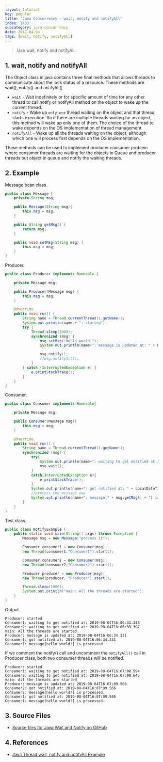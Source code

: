 ```yaml
---
layout: tutorial
key: popular
title: "Java Concurrency - wait, notify and notifyAll"
index: 1433
subcategory: java-concurrency
date: 2017-04-04
tags: [wait, notify, notifyAll]
---
```


> Use wait, notify and notifyAll.

## 1. wait, notify and notifyAll
The Object class in java contains three final methods that allows threads to communicate about the lock status of a resource. These methods are wait(), notify() and notifyAll().
* `wait` - Wait indefinitely or for specific amount of time for any other thread to call notify or notifyAll method on the object to wake up the current thread.
* `notify` - Wake up `only one` thread waiting on the object and that thread starts execution. So if there are multiple threads waiting for an object, this method will wake up only one of them. The choice of the thread to wake depends on the OS implementation of thread management.
* `notifyAll` - Wake up all the threads waiting on the object, although which one will process first depends on the OS implementation.

These methods can be used to implement producer consumer problem where consumer threads are waiting for the objects in Queue and producer threads put object in queue and notify the waiting threads.

## 2. Example
Message bean class.
```java
public class Message {
    private String msg;

    public Message(String msg){
        this.msg = msg;
    }

    public String getMsg() {
        return msg;
    }

    public void setMsg(String msg) {
        this.msg = msg;
    }
}
```
Producer.
```java
public class Producer implements Runnable {

    private Message msg;

    public Producer(Message msg) {
        this.msg = msg;
    }

    @Override
    public void run() {
        String name = Thread.currentThread().getName();
        System.out.println(name + ": started");
        try {
            Thread.sleep(1000);
            synchronized (msg) {
                msg.setMsg("hello world!");
                System.out.println(name+": message is updated at: " + LocalDateTime.now().toString());

                msg.notify();
                //msg.notifyAll();
            }
        } catch (InterruptedException e) {
            e.printStackTrace();
        }
    }
}
```
Consumer.
```java
public class Consumer implements Runnable{

    private Message msg;

    public Consumer(Message msg){
        this.msg = msg;
    }

    @Override
    public void run() {
        String name = Thread.currentThread().getName();
        synchronized (msg) {
            try{
                System.out.println(name+": waiting to get notified at: " + LocalDateTime.now().toString());
                msg.wait();
            }
            catch(InterruptedException e){
                e.printStackTrace();
            }
            System.out.println(name+": got notified at: " + LocalDateTime.now().toString());
            //process the message now
            System.out.println(name+": message[" + msg.getMsg() + "] is processed.");
        }
    }
}
```
Test class.
```java
public class NotifyExample {
    public static void main(String[] args) throws Exception {
        Message msg = new Message("process it");

        Consumer consumer1 = new Consumer(msg);
        new Thread(consumer1,"Consumer1").start();

        Consumer consumer2 = new Consumer(msg);
        new Thread(consumer2,"Consumer2").start();

        Producer producer = new Producer(msg);
        new Thread(producer, "Producer").start();

        Thread.sleep(1000);
        System.out.println("main: All the threads are started");
    }
}
```
Output.
```raw
Producer: started
Consumer1: waiting to get notified at: 2019-08-04T16:06:33.348
Consumer2: waiting to get notified at: 2019-08-04T16:06:33.397
main: All the threads are started
Producer: message is updated at: 2019-08-04T16:06:34.331
Consumer1: got notified at: 2019-08-04T16:06:34.331
Consumer1: message[hello world!] is processed.
```
If we comment the notify() call and uncomment the `notifyAll()` call in Producer class, both two consumer threads will be notified.
```raw
Producer: started
Consumer1: waiting to get notified at: 2019-08-04T16:07:08.594
Consumer2: waiting to get notified at: 2019-08-04T16:07:08.645
main: All the threads are started
Producer: message is updated at: 2019-08-04T16:07:09.566
Consumer2: got notified at: 2019-08-04T16:07:09.566
Consumer2: message[hello world!] is processed.
Consumer1: got notified at: 2019-08-04T16:07:09.566
Consumer1: message[hello world!] is processed.
```

## 3. Source Files
* [Source files for Java Wait and Notify on GitHub](https://github.com/jojozhuang/java-programming/tree/master/java-concurrency-notify)

## 4. References
* [Java Thread wait, notify and notifyAll Example](https://www.journaldev.com/1037/java-thread-wait-notify-and-notifyall-example)
